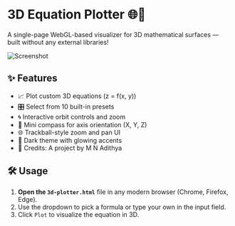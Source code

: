 # 3D Equation Plotter 🌐🧮

A single-page WebGL-based visualizer for 3D mathematical surfaces — built without any external libraries!

![Screenshot](screenshot.png) <!-- (Optional: add an image named screenshot.png to your repo) -->

## ✨ Features

- 📈 Plot custom 3D equations (z = f(x, y))
- 🎛️ Select from 10 built-in presets
- 🌀 Interactive orbit controls and zoom
- 🧭 Mini compass for axis orientation (X, Y, Z)
- 🌐 Trackball-style zoom and pan UI
- 🖤 Dark theme with glowing accents
- 📌 Credits: A project by M N Adithya

## 🛠 Usage

1. **Open the `3d-plotter.html`** file in any modern browser (Chrome, Firefox, Edge).
2. Use the dropdown to pick a formula or type your own in the input field.
3. Click `Plot` to visualize the equation in 3D.
